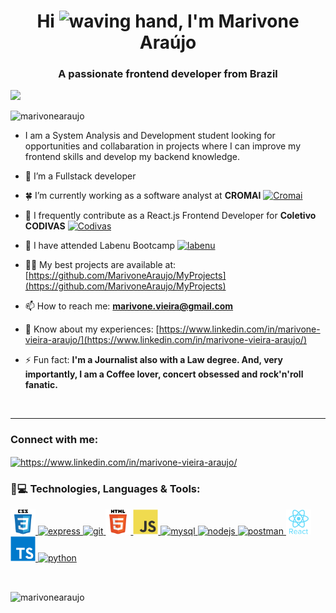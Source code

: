 
<h1 align="center">Hi <img src="https://camo.githubusercontent.com/e8e7b06ecf583bc040eb60e44eb5b8e0ecc5421320a92929ce21522dbc34c891/68747470733a2f2f6d656469612e67697068792e636f6d2f6d656469612f6876524a434c467a6361737252346961377a2f67697068792e676966" alt="waving hand" width="30" height="30">, I'm Marivone Araújo</h1>
<h3 align="center">A passionate frontend developer from Brazil</h3>

<img src="https://blog.creatopy.com/wp-content/uploads/2018/11/animation-effects-for-animated-banners-bannersnack.png">


<p align="left"> <img src="https://komarev.com/ghpvc/?username=marivonearaujo&label=Profile%20views&color=0e75b6&style=flat" alt="marivonearaujo" /> </p>

- I am a System Analysis and Development student looking for opportunities and collabaration in projects where I can improve my frontend skills and develop my backend knowledge.

- 🌱 I’m a Fullstack developer

- 🍀 I’m currently working as a software analyst at **CROMAI** <a href="https://www.cromai.com/" target="_blank"> <img src="https://media-exp1.licdn.com/dms/image/C4E0BAQEo9YT_Fg3qvg/company-logo_200_200/0/1627493439504?e=2159024400&v=beta&t=P_lyhsHlsz6dmAZ-ogVItjshLHw034URIn2aCKFcFrE" alt="Cromai" width="30" height="30"/> </a>

- 💜 I frequently contribute as a React.js Frontend Developer for **Coletivo CODIVAS** <a href="https://codivas.com.br/" target="_blank"> <img src="https://avatars.githubusercontent.com/u/70682078?s=280&v=4" alt="Codivas" width="40" height="40"/> </a>

- 📌 I have attended Labenu Bootcamp <a href="https://www.labenu.com.br/" target="_blank"> <img src="https://uploads-ssl.webflow.com/5e790d30d198385b09366d8f/5eab0f1225c2d474a92656df_fav2_LabeNu_.png" alt="labenu" width="30" height="30"/> </a>

- 👨‍💻 My best projects are available at: [https://github.com/MarivoneAraujo/MyProjects](https://github.com/MarivoneAraujo/MyProjects)

- 📫 How to reach me: **marivone.vieira@gmail.com**

- 📄 Know about my experiences: [https://www.linkedin.com/in/marivone-vieira-araujo/](https://www.linkedin.com/in/marivone-vieira-araujo/)

- ⚡ Fun fact: **I'm a Journalist also with a Law degree. And, very importantly, I am a Coffee lover, concert obsessed and rock'n'roll fanatic.**

<br />

<hr />
<h3 align="left">Connect with me:</h3>
<p align="left">
<a href="https://www.linkedin.com/in/marivone-vieira-araujo/" target="blank"><img align="center" src="https://img.shields.io/badge/LinkedIn-0077B5?style=for-the-badge&logo=linkedin&logoColor=white" alt="https://www.linkedin.com/in/marivone-vieira-araujo/" height="30" width="100" /></a>
</p>
<h3 align="left">🚀💻 Technologies, Languages & Tools:</h3>


<p align="left"> <a href="https://www.w3schools.com/css/" target="_blank"> <img src="https://raw.githubusercontent.com/devicons/devicon/master/icons/css3/css3-original-wordmark.svg" alt="css3" width="40" height="40"/> </a> <a href="https://expressjs.com" target="_blank"> <img src="https://img.shields.io/badge/Express.js-000000?style=for-the-badge&logo=express&logoColor=white" alt="express" width="90" height="40"/> </a> <a href="https://git-scm.com/" target="_blank"> <img src="https://www.vectorlogo.zone/logos/git-scm/git-scm-icon.svg" alt="git" width="40" height="40"/> </a> <a href="https://www.w3.org/html/" target="_blank"> <img src="https://raw.githubusercontent.com/devicons/devicon/master/icons/html5/html5-original-wordmark.svg" alt="html5" width="40" height="40"/> </a> <a href="https://developer.mozilla.org/en-US/docs/Web/JavaScript" target="_blank"> <img src="https://raw.githubusercontent.com/devicons/devicon/master/icons/javascript/javascript-original.svg" alt="javascript" width="40" height="40"/> </a> <a href="https://www.mysql.com/" target="_blank"> <img src="https://img.shields.io/badge/MySQL-00000F?style=for-the-badge&logo=mysql&logoColor=white" alt="mysql" width="100" height="40"/> </a> <a href="https://nodejs.org" target="_blank"> <img src="https://img.shields.io/badge/Node.js-43853D?style=for-the-badge&logo=node.js&logoColor=white" alt="nodejs" width="100" height="40"/> </a> <a href="https://postman.com" target="_blank"> <img src="https://www.vectorlogo.zone/logos/getpostman/getpostman-icon.svg" alt="postman" width="40" height="40"/> </a> <a href="https://reactjs.org/" target="_blank"> <img src="https://raw.githubusercontent.com/devicons/devicon/master/icons/react/react-original-wordmark.svg" alt="react" width="40" height="40"/> </a> <a href="https://www.typescriptlang.org/" target="_blank"> <img src="https://raw.githubusercontent.com/devicons/devicon/master/icons/typescript/typescript-original.svg" alt="typescript" width="40" height="40"/> <img src="https://img.shields.io/badge/Python-3776AB?style=for-the-badge&logo=python&logoColor=white" alt="python" width="40" height="60"/> </a> </p>

<br />

<p><img align="center" src="https://github-readme-stats.vercel.app/api/top-langs?username=marivonearaujo&show_icons=true&locale=en&layout=compact" alt="marivonearaujo" /></p>


